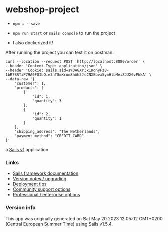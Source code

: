 # webshop-project

+ `npm i --save`
+ `npm run start` or `sails console` to run the project

+ I also dockerized it!

After running the project you can test it on postman:

```
curl --location --request POST 'http://localhost:8080/order' \
--header 'Content-Type: application/json' \
--header 'Cookie: sails.sid=s%3AGXr3x1KqnyFz8-1bR7BRTiP79A0FQILQ.e3nT8mXrum8hAh3JdCNXEbvx5ymHlbMei8JJX0vPhkA' \
--data-raw '{
    "customer": 1,
    "products": [
        {
            "id": 1,
            "quantity": 3
        },
        {
            "id": 2,
            "quantity": 1
        }
    ],
    "shipping_address": "The Netherlands",
    "payment_method": "CREDIT_CARD"
}'
```

a [Sails v1](https://sailsjs.com) application


### Links

+ [Sails framework documentation](https://sailsjs.com/get-started)
+ [Version notes / upgrading](https://sailsjs.com/documentation/upgrading)
+ [Deployment tips](https://sailsjs.com/documentation/concepts/deployment)
+ [Community support options](https://sailsjs.com/support)
+ [Professional / enterprise options](https://sailsjs.com/enterprise)


### Version info

This app was originally generated on Sat May 20 2023 12:05:02 GMT+0200 (Central European Summer Time) using Sails v1.5.4.

<!-- Internally, Sails used [`sails-generate@2.0.8`](https://github.com/balderdashy/sails-generate/tree/v2.0.8/lib/core-generators/new). -->



<!--
Note:  Generators are usually run using the globally-installed `sails` CLI (command-line interface).  This CLI version is _environment-specific_ rather than app-specific, thus over time, as a project's dependencies are upgraded or the project is worked on by different developers on different computers using different versions of Node.js, the Sails dependency in its package.json file may differ from the globally-installed Sails CLI release it was originally generated with.  (Be sure to always check out the relevant [upgrading guides](https://sailsjs.com/upgrading) before upgrading the version of Sails used by your app.  If you're stuck, [get help here](https://sailsjs.com/support).)
-->

